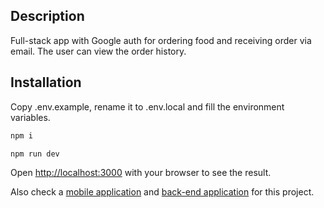 ## Description

Full-stack app with Google auth for ordering food and receiving order via email. The user can view the order history.

## Installation

Copy .env.example, rename it to .env.local and fill the environment variables.

```bash
npm i
```
```bash
npm run dev
```

Open [http://localhost:3000](http://localhost:3000) with your browser to see the
result.

Also check a [mobile application](https://github.com/Yevhenns/PizzaMobApp.git) and [back-end application](https://github.com/Yevhenns/pizza-nest.git) for this project.
